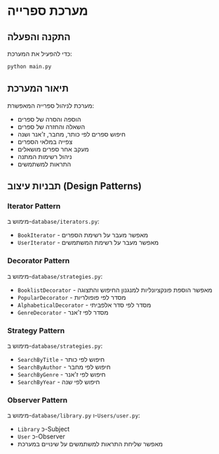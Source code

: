 # מערכת ספרייה

## התקנה והפעלה
כדי להפעיל את המערכת:
```cmd
python main.py
```

## תיאור המערכת
מערכת לניהול ספרייה המאפשרת:
- הוספה והסרה של ספרים
- השאלה והחזרה של ספרים
- חיפוש ספרים לפי כותר, מחבר, ז'אנר ושנה
- צפייה במלאי הספרים
- מעקב אחר ספרים מושאלים
- ניהול רשימות המתנה
- התראות למשתמשים

## תבניות עיצוב (Design Patterns)

### Iterator Pattern
מימוש ב-`database/iterators.py`:
- `BookIterator` - מאפשר מעבר על רשימת הספרים
- `UserIterator` - מאפשר מעבר על רשימת המשתמשים

### Decorator Pattern
מימוש ב-`database/strategies.py`:
- `BooklistDecorator` - מאפשר הוספת פונקציונליות למנגנון החיפוש והתצוגה
- `PopularDecorator` - מסדר לפי פופולריות
- `AlphabeticalDecorator` - מסדר לפי סדר אלפביתי
- `GenreDecorator` - מסדר לפי ז'אנר

### Strategy Pattern
מימוש ב-`database/strategies.py`:
- `SearchByTitle` - חיפוש לפי כותר
- `SearchByAuthor` - חיפוש לפי מחבר
- `SearchByGenre` - חיפוש לפי ז'אנר
- `SearchByYear` - חיפוש לפי שנה

### Observer Pattern
מימוש ב-`database/library.py` ו-`Users/user.py`:
- `Library` כ-Subject
- `User` כ-Observer
- מאפשר שליחת התראות למשתמשים על שינויים במערכת